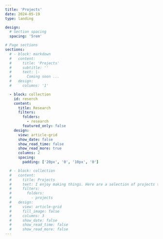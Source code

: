 ```yaml
---
title: 'Projects'
date: 2024-05-19
type: landing

design:
  # Section spacing
  spacing: '5rem'

# Page sections
sections:
  # - block: markdown
  #   content:
  #     title: 'Projects'
  #     subtitle: ''
  #     text: |-
  #       Coming soon ...
  #   design:
  #     columns: '1'

  - block: collection
    id: reserch
    content:
      title: Research
      filters:
        folders:
          - research
        featured_only: false
    design:
      view: article-grid
      show_date: false
      show_read_time: false
      show_read_more: true
      columns: 2
      spacing:
        padding: ['20px', '0', '10px', '0']  

  # - block: collection
  #   content:
  #     title: Projects
  #     text: I enjoy making things. Here are a selection of projects that I have worked on over the years.
  #     filters:
  #       folders:
  #         - projects
  #   design:
  #     view: article-grid
  #     fill_image: false
  #     columns: 3
  #     show_date: false
  #     show_read_time: false
  #     show_read_more: false
---
```

